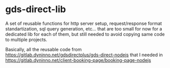 # gds-direct-lib

A set of reusable functions for http server setup, request/response format standartization, sql query generation, etc... that are too small for now for a dedicated lib for each of them, but still needed to avoid copying same code to multiple projects.

Basically, all the reusable code from https://gitlab.dyninno.net/gdsdirectplus/gds-direct-nodejs that I needed in https://gitlab.dyninno.net/client-booking-page/booking-page-nodejs